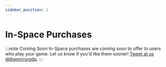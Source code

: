 ```yaml
---
sidebar_position: 1
---
```


# In-Space Purchases

:::note Coming Soon
In-Space purchases are coming soon to offer to users who play your game. Let us know if you'd like them sooner! [Tweet at us @themirrorgdp](https://twitter.com/themirrorgdp).
:::
